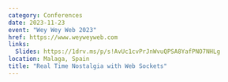 ```yaml
---
category: Conferences
date: 2023-11-23
event: "Wey Wey Web 2023"
href: https://www.weyweyweb.com
links:
  Slides: https://1drv.ms/p/s!AvUc1cvPrJnWvuQPSA8YafPNO7NHLg
location: Malaga, Spain
title: "Real Time Nostalgia with Web Sockets"
---
```

